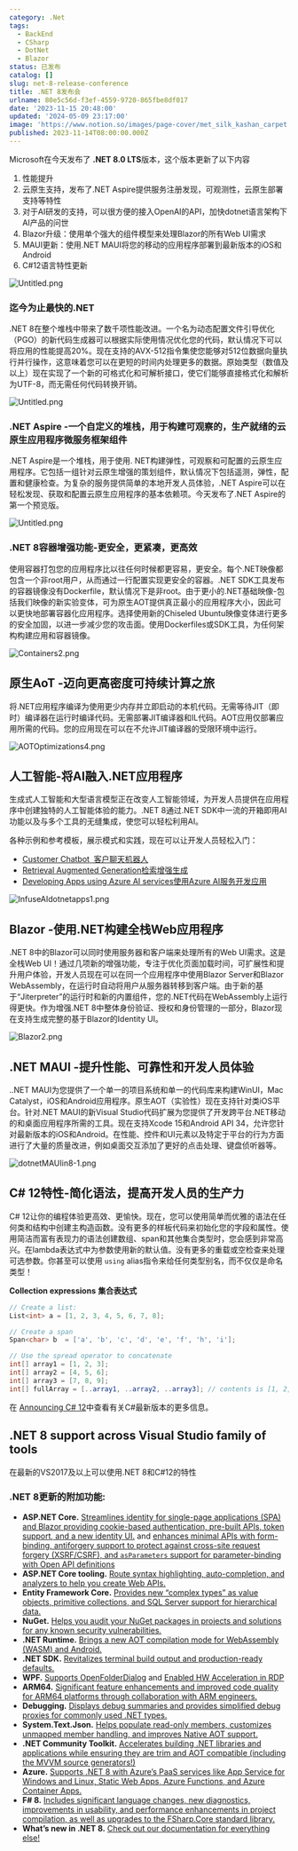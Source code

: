```yaml
---
category: .Net
tags:
  - BackEnd
  - CSharp
  - DotNet
  - Blazor
status: 已发布
catalog: []
slug: net-8-release-conference
title: .NET 8发布会
urlname: 80e5c56d-f3ef-4559-9720-865fbe8df017
date: '2023-11-15 20:48:00'
updated: '2024-05-09 23:17:00'
image: 'https://www.notion.so/images/page-cover/met_silk_kashan_carpet.jpg'
published: 2023-11-14T08:00:00.000Z
---
```


Microsoft在今天发布了 **.NET 8.0 LTS**版本，这个版本更新了以下内容

1. 性能提升
2. 云原生支持，发布了.NET Aspire提供服务注册发现，可观测性，云原生部署支持等特性
3. 对于AI研发的支持，可以很方便的接入OpenAI的API，加快dotnet语言架构下AI产品的问世
4. Blazor升级：使用单个强大的组件模型来处理Blazor的所有Web UI需求
5. MAUI更新：使用.NET MAUI将您的移动的应用程序部署到最新版本的iOS和Android
6. C#12语言特性更新

![Untitled.png](https://prod-files-secure.s3.us-west-2.amazonaws.com/5d24fe63-e567-4804-86f9-9fdc62e13082/10cda029-65af-4ea7-b30e-605b2d9e6c57/Untitled.png?X-Amz-Algorithm=AWS4-HMAC-SHA256&X-Amz-Content-Sha256=UNSIGNED-PAYLOAD&X-Amz-Credential=ASIAZI2LB4663TLRYFSE%2F20250226%2Fus-west-2%2Fs3%2Faws4_request&X-Amz-Date=20250226T213419Z&X-Amz-Expires=3600&X-Amz-Security-Token=IQoJb3JpZ2luX2VjEC0aCXVzLXdlc3QtMiJGMEQCIBbGuTPmj39R9zjJCxIvLoIwm%2FxG9yrexaqmcsuM0dBGAiACXtjWg0C88wDW0J9qzqoxOanAN7KHyzoiB7yOrGJlMyr%2FAwhmEAAaDDYzNzQyMzE4MzgwNSIMz9oKkTzc0RgjMzlWKtwDJ5cz9VYITmKhbA0rXDOw6NspRB5OEv17S85Zyyn0vTOkCs2j1xNkl17SiPq60ZAhQdJ8kVlqPXSU%2FReCGXV4AraOiUS0RtHs2PsSw2XKG%2Bs7X342HGCCGgneVwOZ%2FMr1%2BeOb5U71Q5UBZdfcxflilJJez7Jai5f%2FklZta6ySYf%2Ft5jJpdbvsp4sUIY1n%2BozNuoaepwFH%2BzyygUEJdsvF4Z%2BqRRlNZTJMOyPNxTFk%2F%2BXiaw0T3DqXBF5%2BbWAkwIsTz0Y%2BOBLAI0c%2F6dryRZAsyuCSjXskZVJnq3AylSWYTOfBUqMmnRmWg10GVGLYeF%2FueppgCjMzC%2FTbX%2BFruXRh7MPRX6tE9oO%2FJEOt0KDV9xDu0iwlU1OCeu%2BpIwnXikjyxOKFg5qTC2VZTw7HF4AVqBTYbRF4c%2BhkShmwOGqxx42SHP8Z4AINZtCI5DY01teApjZrukMGWjIL5lWUa4dggok5FleeEyeU%2B0%2BExzFvGjVbRoiY1E67mGzj81qMOvOvRI1MnS44ZwBAjzGmP3UZre6V3cQzLYUcu7ezxQY8IH4g8Ct0Ygdc96B6Xlqt5qrS3hL2AWeFzLNLXI7vBWtspr8DsrtrlTeaqaQMsS8UR7rrSmKDPuBtBstRpwkwkP%2F9vQY6pgFRCIgHD%2Bu%2FpG%2B%2BufXPTh0VG1F5P7BL6ZGFXQjM2T01sOiG9667eSO6THjRmmiJs30U%2Bog7vBEJvm9wNHuFti%2BTqysViOpMuSPRAAedZBpvePxRfnF6WfQUjQy3yizmweYaSLoncOLQw%2FqElzNjxsmS6p73MGffy8T0vrMZNG5fMy%2FmclY8oUMX0elfxhT%2FlgfrdBlhcCryEktbkGBNHDMkZ3IWlVEQ&X-Amz-Signature=082ce396b4d5594b5a9c6ec6e83cfdb362a6035f3eb6c1320df12e69dc014f92&X-Amz-SignedHeaders=host&x-id=GetObject)


### **迄今为止最快的.NET**


.NET 8在整个堆栈中带来了数千项性能改进。一个名为动态配置文件引导优化（PGO）的新代码生成器可以根据实际使用情况优化您的代码，默认情况下可以将应用的性能提高20%。现在支持的AVX-512指令集使您能够对512位数据向量执行并行操作，这意味着您可以在更短的时间内处理更多的数据。原始类型（数值及以上）现在实现了一个新的可格式化和可解析接口，使它们能够直接格式化和解析为UTF-8，而无需任何代码转换开销。


![Untitled.png](https://prod-files-secure.s3.us-west-2.amazonaws.com/5d24fe63-e567-4804-86f9-9fdc62e13082/edcbf140-d619-4389-a4a6-f97c113ab9f2/Untitled.png?X-Amz-Algorithm=AWS4-HMAC-SHA256&X-Amz-Content-Sha256=UNSIGNED-PAYLOAD&X-Amz-Credential=ASIAZI2LB4663TLRYFSE%2F20250226%2Fus-west-2%2Fs3%2Faws4_request&X-Amz-Date=20250226T213419Z&X-Amz-Expires=3600&X-Amz-Security-Token=IQoJb3JpZ2luX2VjEC0aCXVzLXdlc3QtMiJGMEQCIBbGuTPmj39R9zjJCxIvLoIwm%2FxG9yrexaqmcsuM0dBGAiACXtjWg0C88wDW0J9qzqoxOanAN7KHyzoiB7yOrGJlMyr%2FAwhmEAAaDDYzNzQyMzE4MzgwNSIMz9oKkTzc0RgjMzlWKtwDJ5cz9VYITmKhbA0rXDOw6NspRB5OEv17S85Zyyn0vTOkCs2j1xNkl17SiPq60ZAhQdJ8kVlqPXSU%2FReCGXV4AraOiUS0RtHs2PsSw2XKG%2Bs7X342HGCCGgneVwOZ%2FMr1%2BeOb5U71Q5UBZdfcxflilJJez7Jai5f%2FklZta6ySYf%2Ft5jJpdbvsp4sUIY1n%2BozNuoaepwFH%2BzyygUEJdsvF4Z%2BqRRlNZTJMOyPNxTFk%2F%2BXiaw0T3DqXBF5%2BbWAkwIsTz0Y%2BOBLAI0c%2F6dryRZAsyuCSjXskZVJnq3AylSWYTOfBUqMmnRmWg10GVGLYeF%2FueppgCjMzC%2FTbX%2BFruXRh7MPRX6tE9oO%2FJEOt0KDV9xDu0iwlU1OCeu%2BpIwnXikjyxOKFg5qTC2VZTw7HF4AVqBTYbRF4c%2BhkShmwOGqxx42SHP8Z4AINZtCI5DY01teApjZrukMGWjIL5lWUa4dggok5FleeEyeU%2B0%2BExzFvGjVbRoiY1E67mGzj81qMOvOvRI1MnS44ZwBAjzGmP3UZre6V3cQzLYUcu7ezxQY8IH4g8Ct0Ygdc96B6Xlqt5qrS3hL2AWeFzLNLXI7vBWtspr8DsrtrlTeaqaQMsS8UR7rrSmKDPuBtBstRpwkwkP%2F9vQY6pgFRCIgHD%2Bu%2FpG%2B%2BufXPTh0VG1F5P7BL6ZGFXQjM2T01sOiG9667eSO6THjRmmiJs30U%2Bog7vBEJvm9wNHuFti%2BTqysViOpMuSPRAAedZBpvePxRfnF6WfQUjQy3yizmweYaSLoncOLQw%2FqElzNjxsmS6p73MGffy8T0vrMZNG5fMy%2FmclY8oUMX0elfxhT%2FlgfrdBlhcCryEktbkGBNHDMkZ3IWlVEQ&X-Amz-Signature=a01b2276980f918e272a3b0e9afca90c5dff0fba468c4023577d9626bec73d77&X-Amz-SignedHeaders=host&x-id=GetObject)


### **.NET Aspire -一个自定义的堆栈，用于构建可观察的，生产就绪的云原生应用程序微服务框架组件**


.NET Aspire是一个堆栈，用于使用. NET构建弹性，可观察和可配置的云原生应用程序。它包括一组针对云原生增强的策划组件，默认情况下包括遥测，弹性，配置和健康检查。为复杂的服务提供简单的本地开发人员体验，.NET Aspire可以在轻松发现、获取和配置云原生应用程序的基本依赖项。今天发布了.NET Aspire的第一个预览版。


![Untitled.png](https://prod-files-secure.s3.us-west-2.amazonaws.com/5d24fe63-e567-4804-86f9-9fdc62e13082/ff6a34d3-ac25-412d-9204-a7263d00528f/Untitled.png?X-Amz-Algorithm=AWS4-HMAC-SHA256&X-Amz-Content-Sha256=UNSIGNED-PAYLOAD&X-Amz-Credential=ASIAZI2LB4663TLRYFSE%2F20250226%2Fus-west-2%2Fs3%2Faws4_request&X-Amz-Date=20250226T213419Z&X-Amz-Expires=3600&X-Amz-Security-Token=IQoJb3JpZ2luX2VjEC0aCXVzLXdlc3QtMiJGMEQCIBbGuTPmj39R9zjJCxIvLoIwm%2FxG9yrexaqmcsuM0dBGAiACXtjWg0C88wDW0J9qzqoxOanAN7KHyzoiB7yOrGJlMyr%2FAwhmEAAaDDYzNzQyMzE4MzgwNSIMz9oKkTzc0RgjMzlWKtwDJ5cz9VYITmKhbA0rXDOw6NspRB5OEv17S85Zyyn0vTOkCs2j1xNkl17SiPq60ZAhQdJ8kVlqPXSU%2FReCGXV4AraOiUS0RtHs2PsSw2XKG%2Bs7X342HGCCGgneVwOZ%2FMr1%2BeOb5U71Q5UBZdfcxflilJJez7Jai5f%2FklZta6ySYf%2Ft5jJpdbvsp4sUIY1n%2BozNuoaepwFH%2BzyygUEJdsvF4Z%2BqRRlNZTJMOyPNxTFk%2F%2BXiaw0T3DqXBF5%2BbWAkwIsTz0Y%2BOBLAI0c%2F6dryRZAsyuCSjXskZVJnq3AylSWYTOfBUqMmnRmWg10GVGLYeF%2FueppgCjMzC%2FTbX%2BFruXRh7MPRX6tE9oO%2FJEOt0KDV9xDu0iwlU1OCeu%2BpIwnXikjyxOKFg5qTC2VZTw7HF4AVqBTYbRF4c%2BhkShmwOGqxx42SHP8Z4AINZtCI5DY01teApjZrukMGWjIL5lWUa4dggok5FleeEyeU%2B0%2BExzFvGjVbRoiY1E67mGzj81qMOvOvRI1MnS44ZwBAjzGmP3UZre6V3cQzLYUcu7ezxQY8IH4g8Ct0Ygdc96B6Xlqt5qrS3hL2AWeFzLNLXI7vBWtspr8DsrtrlTeaqaQMsS8UR7rrSmKDPuBtBstRpwkwkP%2F9vQY6pgFRCIgHD%2Bu%2FpG%2B%2BufXPTh0VG1F5P7BL6ZGFXQjM2T01sOiG9667eSO6THjRmmiJs30U%2Bog7vBEJvm9wNHuFti%2BTqysViOpMuSPRAAedZBpvePxRfnF6WfQUjQy3yizmweYaSLoncOLQw%2FqElzNjxsmS6p73MGffy8T0vrMZNG5fMy%2FmclY8oUMX0elfxhT%2FlgfrdBlhcCryEktbkGBNHDMkZ3IWlVEQ&X-Amz-Signature=45cbb94799f67b5a8b42d4948c04daacb342d81e431d7df3c0d6ff7e40306ed6&X-Amz-SignedHeaders=host&x-id=GetObject)


### **.NET 8容器增强功能-更安全，更紧凑，更高效**


使用容器打包您的应用程序比以往任何时候都更容易，更安全。每个.NET映像都包含一个非root用户，从而通过一行配置实现更安全的容器。.NET SDK工具发布的容器镜像没有Dockerfile，默认情况下是非root。由于更小的.NET基础映像-包括我们映像的新实验变体，可为原生AOT提供真正最小的应用程序大小，因此可以更快地部署容器化应用程序。选择使用新的Chiseled Ubuntu映像变体进行更多的安全加固，以进一步减少您的攻击面。使用Dockerfiles或SDK工具，为任何架构构建应用和容器镜像。


![Containers2.png](https://devblogs.microsoft.com/dotnet/wp-content/uploads/sites/10/2023/11/Containers2.png)


## 原生AoT -迈向更高密度可持续计算之旅


将.NET应用程序编译为使用更少内存并立即启动的本机代码。无需等待JIT（即时）编译器在运行时编译代码。无需部署JIT编译器和IL代码。AOT应用仅部署应用所需的代码。您的应用现在可以在不允许JIT编译器的受限环境中运行。


![AOTOptimizations4.png](https://devblogs.microsoft.com/dotnet/wp-content/uploads/sites/10/2023/11/AOTOptimizations4.png)


## 人工智能-将AI融入.NET应用程序


生成式人工智能和大型语言模型正在改变人工智能领域，为开发人员提供在应用程序中创建独特的人工智能体验的能力。.NET 8通过.NET SDK中一流的开箱即用AI功能以及与多个工具的无缝集成，使您可以轻松利用AI。


各种示例和参考模板，展示模式和实践，现在可以让开发人员轻松入门：

- [Customer Chatbot](https://github.com/dotnet/eShop)[ ](https://github.com/dotnet/eShop)[ 客户聊天机器人](https://github.com/dotnet/eShop)
- [Retrieval Augmented Generation](https://github.com/Azure-Samples/azure-search-openai-demo-csharp)[检索增强生成](https://github.com/Azure-Samples/azure-search-openai-demo-csharp)
- [Developing Apps using Azure AI services](https://devblogs.microsoft.com/dotnet/demystifying-retrieval-augmented-generation-with-dotnet/)[使用Azure AI服务开发应用](https://devblogs.microsoft.com/dotnet/demystifying-retrieval-augmented-generation-with-dotnet/)

![InfuseAIdotnetapps1.png](https://devblogs.microsoft.com/dotnet/wp-content/uploads/sites/10/2023/11/InfuseAIdotnetapps1.png)


## Blazor -使用.NET构建全栈Web应用程序


.NET 8中的Blazor可以同时使用服务器和客户端来处理所有的Web UI需求。这是全栈Web UI！通过几项新的增强功能，专注于优化页面加载时间，可扩展性和提升用户体验，开发人员现在可以在同一个应用程序中使用Blazor Server和Blazor WebAssembly，在运行时自动将用户从服务器转移到客户端。由于新的基于“Jiterpreter”的运行时和新的内置组件，您的.NET代码在WebAssembly上运行得更快。作为增强.NET 8中整体身份验证、授权和身份管理的一部分，Blazor现在支持生成完整的基于Blazor的Identity UI。


![Blazor2.png](https://devblogs.microsoft.com/dotnet/wp-content/uploads/sites/10/2023/11/Blazor2.png)


## .NET MAUI -提升性能、可靠性和开发人员体验


..NET MAUI为您提供了一个单一的项目系统和单一的代码库来构建WinUI，Mac Catalyst，iOS和Android应用程序。原生AOT（实验性）现在支持针对类iOS平台。针对.NET MAUI的新Visual Studio代码扩展为您提供了开发跨平台.NET移动的和桌面应用程序所需的工具。现在支持Xcode 15和Android API 34，允许您针对最新版本的iOS和Android。在性能、控件和UI元素以及特定于平台的行为方面进行了大量的质量改进，例如桌面交互添加了更好的点击处理、键盘侦听器等。


![dotnetMAUIin8-1.png](https://devblogs.microsoft.com/dotnet/wp-content/uploads/sites/10/2023/11/dotnetMAUIin8-1.png)


## C# 12特性-简化语法，提高开发人员的生产力


C# 12让你的编程体验更高效、更愉快。现在，您可以使用简单而优雅的语法在任何类和结构中创建主构造函数。没有更多的样板代码来初始化您的字段和属性。使用简洁而富有表现力的语法创建数组、span和其他集合类型时，您会感到非常高兴。在lambda表达式中为参数使用新的默认值。没有更多的重载或空检查来处理可选参数。你甚至可以使用 `using` alias指令来给任何类型别名，而不仅仅是命名类型！


**Collection expressions** **集合表达式**


```c#
// Create a list:
List<int> a = [1, 2, 3, 4, 5, 6, 7, 8];

// Create a span
Span<char> b  = ['a', 'b', 'c', 'd', 'e', 'f', 'h', 'i'];

// Use the spread operator to concatenate
int[] array1 = [1, 2, 3];
int[] array2 = [4, 5, 6];
int[] array3 = [7, 8, 9];
int[] fullArray = [..array1, ..array2, ..array3]; // contents is [1, 2, 3, 4, 5, 6, 7, 8, 9]
```


在 [Announcing C# 12](https://devblogs.microsoft.com/dotnet/announcing-csharp-12)中查看有关C#最新版本的更多信息。


## .NET 8 support across Visual Studio family of tools


在最新的VS2017及以上可以使用.NET 8和C#12的特性


### .NET 8更新的附加功能:

- **ASP.NET Core.** [Streamlines identity for single-page applications (SPA) and Blazor providing cookie-based authentication, pre-built APIs, token support, and a new identity UI.](https://devblogs.microsoft.com/dotnet/whats-new-with-identity-in-dotnet-8/) and [enhances minimal APIs with form-binding, antiforgery support to protect against cross-site request forgery (XSRF/CSRF), and ](https://learn.microsoft.com/aspnet/core/release-notes/aspnetcore-8.0#minimal-apis)[`asParameters`](https://learn.microsoft.com/aspnet/core/release-notes/aspnetcore-8.0#minimal-apis)[ support for parameter-binding with Open API definitions](https://learn.microsoft.com/aspnet/core/release-notes/aspnetcore-8.0#minimal-apis)
- **ASP.NET Core tooling.** [Route syntax highlighting, auto-completion, and analyzers to help you create Web APIs.](https://devblogs.microsoft.com/dotnet/aspnet-core-route-tooling-dotnet-8/)
- **Entity Framework Core.** [Provides new “complex types” as value objects, primitive collections, and SQL Server support for hierarchical data.](https://devblogs.microsoft.com/dotnet/announcing-ef8-rc2/)
- **NuGet.** [Helps you audit your NuGet packages in projects and solutions for any known security vulnerabilities.](https://learn.microsoft.com/nuget/concepts/auditing-packages)
- **.NET Runtime.** [Brings a new AOT compilation mode for WebAssembly (WASM) and Android.](https://devblogs.microsoft.com/dotnet/announcing-dotnet-8-rc1/#androidstripilafteraot-mode-on-android)
- **.NET SDK.** [Revitalizes terminal build output and production-ready defaults.](https://learn.microsoft.com/dotnet/core/whats-new/dotnet-8#net-sdk)
- **WPF.** [Supports OpenFolderDialog](https://devblogs.microsoft.com/dotnet/wpf-file-dialog-improvements-in-dotnet-8/) and [Enabled HW Acceleration in RDP](https://devblogs.microsoft.com/dotnet/announcing-dotnet-8-rc1/#wpf-hardware-acceleration-in-rdp)
- **ARM64.** [Significant feature enhancements and improved code quality for ARM64 platforms through collaboration with ARM engineers.](https://devblogs.microsoft.com/dotnet/this-arm64-performance-in-dotnet-8/)
- **Debugging.** [Displays debug summaries and provides simplified debug proxies for commonly used .NET types.](https://devblogs.microsoft.com/dotnet/debugging-enhancements-in-dotnet-8/)
- **System.Text.Json.** [Helps populate read-only members, customizes unmapped member handling, and improves Native AOT support.](https://devblogs.microsoft.com/dotnet/system-text-json-in-dotnet-8/)
- **.NET Community Toolkit.** [Accelerates building .NET libraries and applications while ensuring they are trim and AOT compatible (including the MVVM source generators!)](https://devblogs.microsoft.com/dotnet/announcing-the-dotnet-community-toolkit-821/)
- **Azure.** [Supports .NET 8 with Azure’s PaaS services like App Service for Windows and Linux, Static Web Apps, Azure Functions, and Azure Container Apps.](https://aka.ms/appservice-dotnet8)
- **F# 8.** [Includes significant language changes, new diagnostics, improvements in usability, and performance enhancements in project compilation, as well as upgrades to the FSharp.Core standard library.](https://devblogs.microsoft.com/dotnet/announcing-fsharp-8/)
- **What’s new in .NET 8.** [Check out our documentation for everything else!](https://learn.microsoft.com/dotnet/core/whats-new/dotnet-8)
